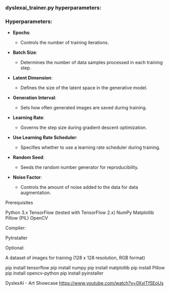 ### dyslexai_trainer.py hyperparameters:

### Hyperparameters:

- **Epochs**:
  - Controls the number of training iterations.

- **Batch Size**:
  - Determines the number of data samples processed in each training step.

- **Latent Dimension**:
  - Defines the size of the latent space in the generative model.

- **Generation Interval**:
  - Sets how often generated images are saved during training.

- **Learning Rate**:
  - Governs the step size during gradient descent optimization.

- **Use Learning Rate Scheduler**:
  - Specifies whether to use a learning rate scheduler during training.

- **Random Seed**:
  - Seeds the random number generator for reproducibility.

- **Noise Factor**:
  - Controls the amount of noise added to the data for data augmentation.

Prerequisites

Python 3.x
TensorFlow (tested with TensorFlow 2.x)
NumPy
Matplotlib
Pillow (PIL)
OpenCV

Compiler:

PyInstaller

Optional: 

A dataset of images for training (128 x 128 resolution, RGB format)

pip install tensorflow
pip install numpy
pip install matplotlib
pip install Pillow
pip install opencv-python
pip install pyinstaller

DyslexAI - Art Showcase
https://www.youtube.com/watch?v=0XxlTf5EoUs
